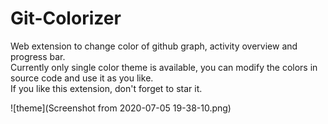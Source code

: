 # Git-Colorizer
Web extension to change color of github graph, activity overview and progress bar.\
Currently only single color theme is available, you can modify the colors in source code and use it as you like.\
If you like this extension, don't forget to star it.

![theme](Screenshot from 2020-07-05 19-38-10.png)
